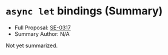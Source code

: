 # `async let` bindings (Summary)

* Full Proposal: [SE-0317](https://github.com/apple/swift-evolution/blob/main/proposals/0317-async-let.md)
* Summary Author: N/A

Not yet summarized.
